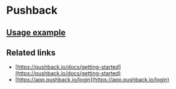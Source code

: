 # Pushback

## [Usage example](./../../tests/Pushback/ClientTest.php)

## Related links

* [https://pushback.io/docs/getting-started](https://pushback.io/docs/getting-started)
* [https://app.pushback.io/login](https://app.pushback.io/login)
